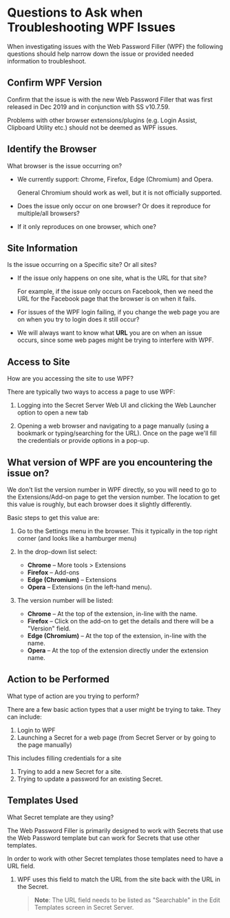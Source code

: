 [title]: # (Questions to Ask)
[tags]: # (WPF)
[priority]: # (81)
# Questions to Ask when Troubleshooting WPF Issues

When investigating issues with the Web Password Filler (WPF) the following
questions should help narrow down the issue or provided needed information to
troubleshoot.

## Confirm WPF Version

Confirm that the issue is with the new Web Password Filler that was first released in Dec 2019 and in conjunction with SS v10.7.59.

Problems with other browser extensions/plugins (e.g. Login Assist, Clipboard Utility etc.) should not be deemed as WPF issues.

## Identify the Browser

What browser is the issue occurring on?

* We currently support: Chrome, Firefox, Edge (Chromium) and Opera.

  General Chromium should work as well, but it is not officially supported.
* Does the issue only occur on one browser? Or does it reproduce for multiple/all browsers?
* If it only reproduces on one browser, which one?

## Site Information

Is the issue occurring on a Specific site? Or all sites?

* If the issue only happens on one site, what is the URL for that site?

  For example, if the issue only occurs on Facebook, then we need the URL for the Facebook page that the browser is on when it fails.

* For issues of the WPF login failing, if you change the web page you are on when you try to login does it still occur?

* We will always want to know what **URL** you are on when an issue occurs, since some web pages might be trying to interfere with WPF.

## Access to Site

How are you accessing the site to use WPF?

There are typically two ways to access a page to use WPF:

1. Logging into the Secret Server Web UI and clicking the Web Launcher option to open a new tab

2. Opening a web browser and navigating to a page manually (using a bookmark or typing/searching for the URL). Once on the page we'll fill the credentials or provide options in a pop-up.

## What version of WPF are you encountering the issue on?

We don't list the version number in WPF directly, so you will need to go to the Extensions/Add-on page to get the version number. The location to get this value is roughly, but each browser does it slightly differently.

Basic steps to get this value are:

1. Go to the Settings menu in the browser. This it typically in the top right corner (and looks like a hamburger menu)
1. In the drop-down list select:

   * **Chrome** – More tools \> Extensions
   * **Firefox** – Add-ons
   * **Edge (Chromium)** – Extensions
   * **Opera** – Extensions (in the left-hand menu).
1. The version number will be listed:

   * **Chrome** – At the top of the extension, in-line with the name.
   * **Firefox** – Click on the add-on to get the details and there will be a "Version" field.
   * **Edge (Chromium)** – At the top of the extension, in-line with the name.
   * **Opera** – At the top of the extension directly under the extension name.

## Action to be Performed

What type of action are you trying to perform?

There are a few basic action types that a user might be trying to take.
They can include:

1. Login to WPF
1. Launching a Secret for a web page (from Secret Server or by going to the page manually)

This includes filling credentials for a site

1. Trying to add a new Secret for a site.
1. Trying to update a password for an existing Secret.

## Templates Used

What Secret template are they using?

The Web Password Filler is primarily designed to work with Secrets that use the Web Password template but can work for Secrets that use other templates.

In order to work with other Secret templates those templates need to have a URL field.

1. WPF uses this field to match the URL from the site back with the URL in the Secret.

   >**Note**: The URL field needs to be listed as "Searchable" in the Edit Templates screen in Secret Server.
